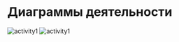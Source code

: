 # Диаграммы деятельности
![activity1](https://github.com/user-attachments/assets/fb60a86d-b6c9-42bd-a970-fab1c9be2328)
![activity1](https://github.com/user-attachments/assets/17abf7e7-488e-45cd-8121-ba77dbb88cbc)

